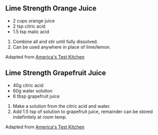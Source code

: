 ## Lime Strength Orange Juice

* 2 cups orange juice
* 2 tsp citric acid
* 1.5 tsp malic acid

1. Combine all and stir until fully dissolved.
2. Can be used anywhere in place of lime/lemon.

Adapted from [America's Test Kitchen](https://www.youtube.com/watch?v=VRCQFwgwLE4&ab_channel=America%27sTestKitchen)

## Lime Strength Grapefruit Juice

* 40g citric acid
* 60g water solution
* 6 tbsp grapefruit juice

1. Make a solution from the citric acid and water.
2. Add 1.5 tsp of solution to grapefruit juice, remainder can be stored indefinitely at room temp.

Adapted from [America's Test Kitchen](https://www.americastestkitchen.com/recipes/15819-grapefruit-posset-with-candied-pistachios)
